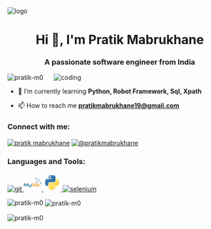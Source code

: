 ![logo](https://github.com/Pratik-M0/Pratik-M0/blob/main/Banner.jpg)

<h1 align="center">Hi 👋, I'm Pratik Mabrukhane</h1>
<h3 align="center">A passionate software engineer from India</h3>

<img align="right" alt="coding" width="400" src="https://camo.githubusercontent.com/24c6287be76c155a12345cb131d1379589070ec28c94088f4582f19d3a1865e9/68747470733a2f2f6d69726f2e6d656469756d2e636f6d2f76322f726573697a653a6669743a313237322f312a5a53566d57476363317765454e6230536861775778772e676966">

<p align="left"> <img src="https://komarev.com/ghpvc/?username=pratik-m0&label=Profile%20views&color=0e75b6&style=flat" alt="pratik-m0" /> </p>

- 🌱 I’m currently learning **Python, Robot Framework, Sql, Xpath**

- 📫 How to reach me **pratikmabrukhane19@gmail.com**

<h3 align="left">Connect with me:</h3>
<p align="left">
<a href="https://linkedin.com/in/pratik mabrukhane" target="blank"><img align="center" src="https://raw.githubusercontent.com/rahuldkjain/github-profile-readme-generator/master/src/images/icons/Social/linked-in-alt.svg" alt="pratik mabrukhane" height="30" width="40" /></a>
<a href="https://www.hackerearth.com/@pratikmabrukhane" target="blank"><img align="center" src="https://raw.githubusercontent.com/rahuldkjain/github-profile-readme-generator/master/src/images/icons/Social/hackerearth.svg" alt="@pratikmabrukhane" height="30" width="40" /></a>
</p>

<h3 align="left">Languages and Tools:</h3>
<p align="left"> <a href="https://git-scm.com/" target="_blank" rel="noreferrer"> <img src="https://www.vectorlogo.zone/logos/git-scm/git-scm-icon.svg" alt="git" width="40" height="40"/> </a> <a href="https://www.mysql.com/" target="_blank" rel="noreferrer"> <img src="https://raw.githubusercontent.com/devicons/devicon/master/icons/mysql/mysql-original-wordmark.svg" alt="mysql" width="40" height="40"/> </a> <a href="https://www.python.org" target="_blank" rel="noreferrer"> <img src="https://raw.githubusercontent.com/devicons/devicon/master/icons/python/python-original.svg" alt="python" width="40" height="40"/> </a> <a href="https://www.selenium.dev" target="_blank" rel="noreferrer"> <img src="https://raw.githubusercontent.com/detain/svg-logos/780f25886640cef088af994181646db2f6b1a3f8/svg/selenium-logo.svg" alt="selenium" width="40" height="40"/> </a> </p>

<p><img align="left" src="https://github-readme-stats.vercel.app/api/top-langs?username=pratik-m0&show_icons=true&locale=en&layout=compact" alt="pratik-m0" /></p>

<p>&nbsp;<img align="center" src="https://github-readme-stats.vercel.app/api?username=pratik-m0&show_icons=true&locale=en" alt="pratik-m0" /></p>

<p><img align="center" src="https://github-readme-streak-stats.herokuapp.com/?user=pratik-m0&" alt="pratik-m0" /></p>
